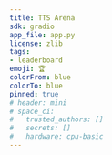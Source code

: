 ```yaml
---
title: TTS Arena
sdk: gradio
app_file: app.py
license: zlib
tags:
- leaderboard
emoji: 🏆
colorFrom: blue
colorTo: blue
pinned: true
# header: mini
# space_ci:
#   trusted_authors: []
#   secrets: []
#   hardware: cpu-basic
---
```

